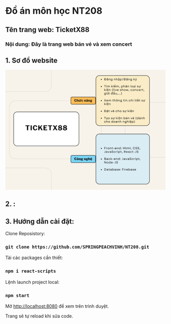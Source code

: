 # Đồ án môn học NT208

## Tên trang web: TicketX88
### Nội dung: Đây là trang web bán vé và xem concert

## 1. Sơ đồ website
![Sơ đồ](https://github.com/SPRINGPEACHVINH/NT208/blob/main/S%C6%A1%20%C4%91%E1%BB%93%20website-1.png)

## 2. :


## 3. Hướng dẫn cài đặt:
Clone Reposistory:

### `git clone https://github.com/SPRINGPEACHVINH/NT208.git`

Tải các packages cần thiết:

### `npm i react-scripts`

Lệnh launch project local:

### `npm start`

Mở [http://localhost:8080](http://localhost:8080) để xem trên trình duyệt.

Trang sẽ tự reload khi sửa code.
